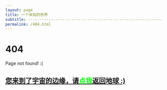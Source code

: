 ```yaml
---
layout: page
title: 一个未知的世界
subtitle: -----------------------------------------------------------
permalink: /404.html
---
```


# 404

Page not found! :(

<h2><a href="http://www.topmhw.com/archives.html">您来到了宇宙的边缘，请<span style="color:#00FF00">点我</span>返回地球 :)</a></h2>

